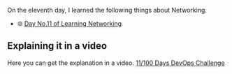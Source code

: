 On the eleventh day, I learned the following things about Networking.

- 🌐 [Day No.11 of Learning Networking](../PDFs/Computer-Networking-8.pdf)

## **Explaining it in a video**

Here you can get the explanation in a video. [11/100 Days DevOps Challenge]()